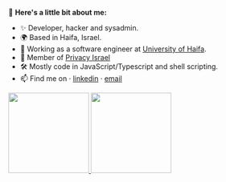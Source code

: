 👋 **Here's a little bit about me:**

- ✨ Developer, hacker and sysadmin.
- 🌍 Based in Haifa, Israel.
- 💼 Working as a software engineer at [University of Haifa](https://haifa.ac.il/).
- 🎯 Member of [Privacy Israel](https://www.privacyisrael.org.il/)
- 🛠 Mostly code in JavaScript/Typescript and shell scripting.
- 📫 Find me on · [linkedin](https://www.linkedin.com/in/alik-chebotar/) · [email](mailto:kip0d@pm.me)


<a href="https://github.com/ochebotar">
  <img height="160em" src="https://github-readme-stats.vercel.app/api?username=ochebotar&show_icons=true&include_all_commits=true&custom_title=GitHub+Stats&theme=vue">
  <img height="160em" src="https://github-readme-stats.vercel.app/api/top-langs/?username=ochebotar&layout=compact&theme=vue">
</a>
